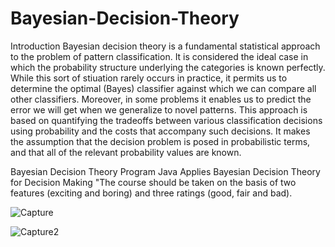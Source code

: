 # Bayesian-Decision-Theory
Introduction Bayesian decision theory is a fundamental statistical approach to the problem of pattern classification. It is considered the ideal case in which the probability structure underlying the categories is known perfectly. While this sort of stiuation rarely occurs in practice, it permits us to determine the optimal (Bayes) classifier against which we can compare all other classifiers. Moreover, in some problems it enables us to predict the error we will get when we generalize to novel patterns. This approach is based on quantifying the tradeoffs between various classification decisions using probability and the costs that accompany such decisions. It makes the assumption that the decision problem is posed in probabilistic terms, and that all of the relevant probability values are known.

Bayesian Decision Theory Program
Java Applies Bayesian Decision Theory for Decision Making "The course should be taken on the basis of two features (exciting and boring) and three ratings (good, fair and bad).

![Capture](https://user-images.githubusercontent.com/35774039/117860343-dac44100-b298-11eb-8b75-bd39b537eaf0.JPG)


![Capture2](https://user-images.githubusercontent.com/35774039/117860477-02b3a480-b299-11eb-8172-5b94d94aa461.JPG)
